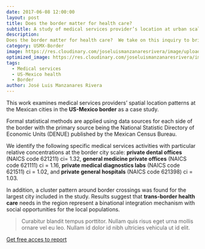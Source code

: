 ```yaml
---
date: 2017-06-08 12:00:00
layout: post
title: Does the border matter for health care?
subtitle: A study of medical services provider’s location at urban scale in the Mexican cities of the US-MX border.
description: 
Does the border matter for health care?  We take on this inquiry to bring light on the spatial patterns of medical services providers at the city scale for the  main US Mexico border  cities in the Mexican side.
category: USMX-Border
image: https://res.cloudinary.com/joseluismanzanaresrivera/image/upload/v1585515175/barbara-zandoval-AWJNryTcJFk-unsplash_iztcsr.jpg
optimized_image: https://res.cloudinary.com/joseluismanzanaresrivera/image/upload/v1585515175/barbara-zandoval-AWJNryTcJFk-unsplash_iztcsr.jpg
tags:
  - Medical services 
  - US-Mexico health
  - Border
author: José Luis Manzanares Rivera
---
```



This work examines medical services providers’ spatial location patterns at the Mexican cities in the **US-Mexico border** as a case study. 

Formal statistical methods are applied using data sources for each side of the border with the primary source being the National Statistic Directory of Economic Units (DENUE) published by the Mexican Census Bureau. 

We identify the following specific medical services activities with particular relative concentrations at the border city scale: **private dental offices** (NAICS code 621211) ci= 1.32, **general medicine private offices** (NAICS code 621111) ci = 1.16, **private medical diagnostics labs** (NAICS code 621511) ci = 1.02, and **private general hospitals** (NAICS code 621398) ci = 1.03. 

In addition, a cluster pattern around border crossings was found for the largest city included in the study. Results suggest that **trans-border health care** needs in the region represent a binational integration mechanism with social opportunities for the local populations.

> Curabitur blandit tempus porttitor. Nullam quis risus eget urna mollis ornare vel eu leo. Nullam id dolor id nibh ultricies vehicula ut id elit.


[Get free acces to report](http://www.scielo.org.mx/pdf/estfro/v18n36/2395-9134-estfro-18-36-00151-es.pdf)

